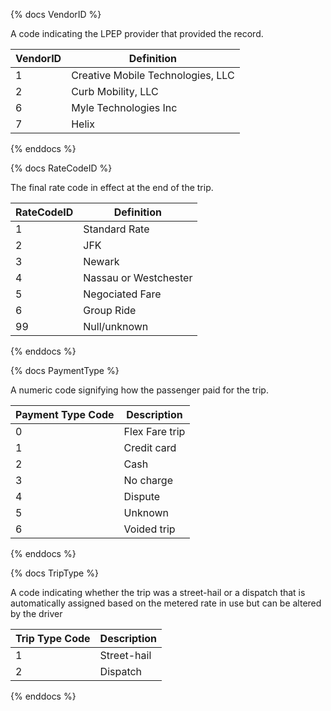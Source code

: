 {% docs VendorID %}

A code indicating the LPEP provider that provided the record.

| VendorID | Definition                        |
| -------- | ----------                        |
| 1        | Creative Mobile Technologies, LLC |
| 2        | Curb Mobility, LLC                |
| 6        | Myle Technologies Inc             |
| 7        | Helix                             |

{% enddocs %}

{% docs RateCodeID %}

The final rate code in effect at the end of the trip.

| RateCodeID | Definition            |
| --------   | ----------            |
| 1          | Standard Rate         |
| 2          | JFK                   |
| 3          | Newark                |
| 4          | Nassau or Westchester |
| 5          | Negociated Fare       |
| 6          | Group Ride            |
| 99         | Null/unknown          |

{% enddocs %}

{% docs PaymentType %}

A numeric code signifying how the passenger paid for the trip.

| Payment Type Code | Description     |
|-------------------|-----------------|
| 0                 | Flex Fare trip  |
| 1                 | Credit card     |
| 2                 | Cash            |
| 3                 | No charge       |
| 4                 | Dispute         |
| 5                 | Unknown         |
| 6                 | Voided trip     |

{% enddocs %}


{% docs TripType %}

A code indicating whether the trip was a street-hail or a dispatch that is
automatically assigned based on the metered rate in use but can be altered
by the driver

| Trip Type Code | Description |
|----------------|-------------|
| 1              | Street-hail |
| 2              | Dispatch    |

{% enddocs %}
